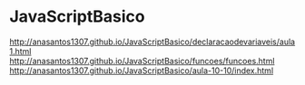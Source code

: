 # JavaScriptBasico


http://anasantos1307.github.io/JavaScriptBasico/declaracaodevariaveis/aula1.html
http://anasantos1307.github.io/JavaScriptBasico/funcoes/funcoes.html
http://anasantos1307.github.io/JavaScriptBasico/aula-10-10/index.html
